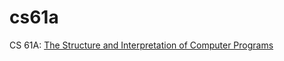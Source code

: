 # cs61a
CS 61A: [The Structure and Interpretation of Computer Programs](http://inst.eecs.berkeley.edu/~cs61a/sp15/)
